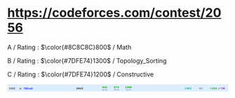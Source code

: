 # https://codeforces.com/contest/2056 

A / Rating : $\color{#8C8C8C}800$ / Math

B / Rating : $\color{#7DFE74}1300$ / Topology_Sorting

C / Rating : $\color{#7DFE74}1200$ / Constructive

![My Image](https://github.com/kss418/Codeforces/blob/main/Images/997.png)
